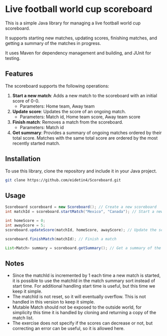 # Live football world cup scoreboard

This is a simple Java library for managing a live football world cup scoreboard.

It supports starting new matches, updating scores, finishing matches, and getting a summary of the matches in progress.

It uses Maven for dependency management and building, and JUnit for testing.

## Features

The scoreboard supports the following operations:
1. **Start a new match**: Adds a new match to the scoreboard with an initial score of 0-0.
    - Parameters: Home team, Away team
2. **Update score**: Updates the score of an ongoing match.
    - Parameters: Match id, Home team score, Away team score
3. **Finish match**: Removes a match from the scoreboard.
    - Parameters: Match id
4. **Get summary**: Provides a summary of ongoing matches ordered by their total score. Matches with the same total score are ordered by the most recently started match.

## Installation

To use this library, clone the repository and include it in your Java project.

```bash
git clone https://github.com/eidetin4/Scoreboard.git
```

## Usage

```java
Scoreboard scoreboard = new Scoreboard(); // Create a new scoreboard
int matchId = scoreboard.startMatch("Mexico", "Canada"); // Start a new match

int homeScore = 0;
int awayScore = 5;
scoreboard.updateScore(matchId, homeScore, awayScore); // Update the score of a match

scoreboard.finishMatch(matchId); // Finish a match

List<Match> summary = scoreboard.getSummary(); // Get a summary of the ongoing matches
```

## Notes
- Since the matchId is incremented by 1 each time a new match is started, it is possible to use the matchId in the match summary sort instead of start time. For additional handling start time is useful, but this time we keep it simple.
- The matchId is not reset, so it will eventually overflow. This is not handled in this version to keep it simple.
- Mutable Match should not be exposed to the outside world, for simplicity this time it is handled by cloning and returning a copy of the match list.
- The exercise does not specify if the scores can decrease or not, but correcting an error can be useful, so it is allowed here.